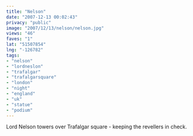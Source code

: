 ```yaml
---
title: "Nelson"
date: "2007-12-13 00:02:43"
privacy: "public"
image: "2007/12/13/nelson/nelson.jpg"
views: "46"
faves: "1"
lat: "51507854"
lng: "-126782"
tags:
- "nelson"
- "lordneslon"
- "trafalgar"
- "trafalgarsquare"
- "london"
- "night"
- "england"
- "uk"
- "statue"
- "podium"
---
```

Lord Nelson towers over Trafalgar square - keeping the revellers in check.
